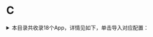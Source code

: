 # C
<details>
<summary>
本目录共收录18个App，详情见如下，单击导入对应配置：
</summary>

- [chatgpt](https://quantumult.app/x/open-app/add-resource?remote-resource=%7B%22rewrite_remote%22%3A%20%5B%22https%3A%2F%2Fraw.githubusercontent.com%2Fzirawell%2FR-Store%2Fmain%2FRule%2FQuanX%2FAdblock%2FApp%2FC%2Fchatgpt%2Frewrite%2Fchatgpt.conf%2C%20tag%3Dchatgpt%22%5D%7D)
- [clicli](https://quantumult.app/x/open-app/add-resource?remote-resource=%7B%22rewrite_remote%22%3A%20%5B%22https%3A%2F%2Fraw.githubusercontent.com%2Fzirawell%2FR-Store%2Fmain%2FRule%2FQuanX%2FAdblock%2FApp%2FC%2Fclicli%2Frewrite%2Fclicli.conf%2C%20tag%3Dclicli%22%5D%7D)
- [crunchyroll](https://quantumult.app/x/open-app/add-resource?remote-resource=%7B%22rewrite_remote%22%3A%20%5B%22https%3A%2F%2Fraw.githubusercontent.com%2Fzirawell%2FR-Store%2Fmain%2FRule%2FQuanX%2FAdblock%2FApp%2FC%2Fcrunchyroll%2Frewrite%2Fcrunchyroll.conf%2C%20tag%3Dcrunchyroll%22%5D%7D)
- [csdn](https://quantumult.app/x/open-app/add-resource?remote-resource=%7B%22rewrite_remote%22%3A%20%5B%22https%3A%2F%2Fraw.githubusercontent.com%2Fzirawell%2FR-Store%2Fmain%2FRule%2FQuanX%2FAdblock%2FApp%2FC%2Fcsdn%2Frewrite%2Fcsdn.conf%2C%20tag%3Dcsdn%22%5D%7D)
- [创客贴设计](https://quantumult.app/x/open-app/add-resource?remote-resource=%7B%22rewrite_remote%22%3A%20%5B%22https%3A%2F%2Fraw.githubusercontent.com%2Fzirawell%2FR-Store%2Fmain%2FRule%2FQuanX%2FAdblock%2FApp%2FC%2F%E5%88%9B%E5%AE%A2%E8%B4%B4%E8%AE%BE%E8%AE%A1%2Frewrite%2Fchuangkit.conf%2C%20tag%3D%E5%88%9B%E5%AE%A2%E8%B4%B4%E8%AE%BE%E8%AE%A1%22%5D%7D)
- [刺猬猫阅读](https://quantumult.app/x/open-app/add-resource?remote-resource=%7B%22rewrite_remote%22%3A%20%5B%22https%3A%2F%2Fraw.githubusercontent.com%2Fzirawell%2FR-Store%2Fmain%2FRule%2FQuanX%2FAdblock%2FApp%2FC%2F%E5%88%BA%E7%8C%AC%E7%8C%AB%E9%98%85%E8%AF%BB%2Frewrite%2Fhbooker.conf%2C%20tag%3D%E5%88%BA%E7%8C%AC%E7%8C%AB%E9%98%85%E8%AF%BB%22%5D%7D)
- [彩云天气](https://quantumult.app/x/open-app/add-resource?remote-resource=%7B%22filter_remote%22%3A%20%5B%22https%3A%2F%2Fraw.githubusercontent.com%2Fzirawell%2FR-Store%2Fmain%2FRule%2FQuanX%2FAdblock%2FApp%2FC%2F%E5%BD%A9%E4%BA%91%E5%A4%A9%E6%B0%94%2Ffilter%2Fcaiyunapp.list%2C%20tag%3D%E5%BD%A9%E4%BA%91%E5%A4%A9%E6%B0%94%22%5D%2C%22rewrite_remote%22%3A%20%5B%22https%3A%2F%2Fraw.githubusercontent.com%2Fzirawell%2FR-Store%2Fmain%2FRule%2FQuanX%2FAdblock%2FApp%2FC%2F%E5%BD%A9%E4%BA%91%E5%A4%A9%E6%B0%94%2Frewrite%2Fcaiyunapp.conf%2C%20tag%3D%E5%BD%A9%E4%BA%91%E5%A4%A9%E6%B0%94%22%5D%7D)
- [春秋航空](https://quantumult.app/x/open-app/add-resource?remote-resource=%7B%22rewrite_remote%22%3A%20%5B%22https%3A%2F%2Fraw.githubusercontent.com%2Fzirawell%2FR-Store%2Fmain%2FRule%2FQuanX%2FAdblock%2FApp%2FC%2F%E6%98%A5%E7%A7%8B%E8%88%AA%E7%A9%BA%2Frewrite%2Fchair.conf%2C%20tag%3D%E6%98%A5%E7%A7%8B%E8%88%AA%E7%A9%BA%22%5D%7D)
- [曹操出行](https://quantumult.app/x/open-app/add-resource?remote-resource=%7B%22rewrite_remote%22%3A%20%5B%22https%3A%2F%2Fraw.githubusercontent.com%2Fzirawell%2FR-Store%2Fmain%2FRule%2FQuanX%2FAdblock%2FApp%2FC%2F%E6%9B%B9%E6%93%8D%E5%87%BA%E8%A1%8C%2Frewrite%2Fcaocao.conf%2C%20tag%3D%E6%9B%B9%E6%93%8D%E5%87%BA%E8%A1%8C%22%5D%7D)
- [磁力宅播放器](https://quantumult.app/x/open-app/add-resource?remote-resource=%7B%22rewrite_remote%22%3A%20%5B%22https%3A%2F%2Fraw.githubusercontent.com%2Fzirawell%2FR-Store%2Fmain%2FRule%2FQuanX%2FAdblock%2FApp%2FC%2F%E7%A3%81%E5%8A%9B%E5%AE%85%E6%92%AD%E6%94%BE%E5%99%A8%2Frewrite%2Fcilizhai.conf%2C%20tag%3D%E7%A3%81%E5%8A%9B%E5%AE%85%E6%92%AD%E6%94%BE%E5%99%A8%22%5D%7D)
- [菜鸟](https://quantumult.app/x/open-app/add-resource?remote-resource=%7B%22rewrite_remote%22%3A%20%5B%22https%3A%2F%2Fraw.githubusercontent.com%2Fzirawell%2FR-Store%2Fmain%2FRule%2FQuanX%2FAdblock%2FApp%2FC%2F%E8%8F%9C%E9%B8%9F%2Frewrite%2Fcainiao.conf%2C%20tag%3D%E8%8F%9C%E9%B8%9F%22%5D%7D)
- [财新](https://quantumult.app/x/open-app/add-resource?remote-resource=%7B%22filter_remote%22%3A%20%5B%22https%3A%2F%2Fraw.githubusercontent.com%2Fzirawell%2FR-Store%2Fmain%2FRule%2FQuanX%2FAdblock%2FApp%2FC%2F%E8%B4%A2%E6%96%B0%2Ffilter%2Fcaixin.list%2C%20tag%3D%E8%B4%A2%E6%96%B0%22%5D%2C%22rewrite_remote%22%3A%20%5B%22https%3A%2F%2Fraw.githubusercontent.com%2Fzirawell%2FR-Store%2Fmain%2FRule%2FQuanX%2FAdblock%2FApp%2FC%2F%E8%B4%A2%E6%96%B0%2Frewrite%2Fcaixin.conf%2C%20tag%3D%E8%B4%A2%E6%96%B0%22%5D%7D)
- [财经杂志](https://quantumult.app/x/open-app/add-resource?remote-resource=%7B%22rewrite_remote%22%3A%20%5B%22https%3A%2F%2Fraw.githubusercontent.com%2Fzirawell%2FR-Store%2Fmain%2FRule%2FQuanX%2FAdblock%2FApp%2FC%2F%E8%B4%A2%E7%BB%8F%E6%9D%82%E5%BF%97%2Frewrite%2Fcaijing.conf%2C%20tag%3D%E8%B4%A2%E7%BB%8F%E6%9D%82%E5%BF%97%22%5D%7D)
- [财联社](https://quantumult.app/x/open-app/add-resource?remote-resource=%7B%22rewrite_remote%22%3A%20%5B%22https%3A%2F%2Fraw.githubusercontent.com%2Fzirawell%2FR-Store%2Fmain%2FRule%2FQuanX%2FAdblock%2FApp%2FC%2F%E8%B4%A2%E8%81%94%E7%A4%BE%2Frewrite%2Fcls.conf%2C%20tag%3D%E8%B4%A2%E8%81%94%E7%A4%BE%22%5D%7D)
- [超星学习通](https://quantumult.app/x/open-app/add-resource?remote-resource=%7B%22rewrite_remote%22%3A%20%5B%22https%3A%2F%2Fraw.githubusercontent.com%2Fzirawell%2FR-Store%2Fmain%2FRule%2FQuanX%2FAdblock%2FApp%2FC%2F%E8%B6%85%E6%98%9F%E5%AD%A6%E4%B9%A0%E9%80%9A%2Frewrite%2Fchaoxing.conf%2C%20tag%3D%E8%B6%85%E6%98%9F%E5%AD%A6%E4%B9%A0%E9%80%9A%22%5D%7D)
- [超级课程表](https://quantumult.app/x/open-app/add-resource?remote-resource=%7B%22rewrite_remote%22%3A%20%5B%22https%3A%2F%2Fraw.githubusercontent.com%2Fzirawell%2FR-Store%2Fmain%2FRule%2FQuanX%2FAdblock%2FApp%2FC%2F%E8%B6%85%E7%BA%A7%E8%AF%BE%E7%A8%8B%E8%A1%A8%2Frewrite%2Fsuper.conf%2C%20tag%3D%E8%B6%85%E7%BA%A7%E8%AF%BE%E7%A8%8B%E8%A1%A8%22%5D%7D)
- [车来了](https://quantumult.app/x/open-app/add-resource?remote-resource=%7B%22filter_remote%22%3A%20%5B%22https%3A%2F%2Fraw.githubusercontent.com%2Fzirawell%2FR-Store%2Fmain%2FRule%2FQuanX%2FAdblock%2FApp%2FC%2F%E8%BD%A6%E6%9D%A5%E4%BA%86%2Ffilter%2Fchelaile.list%2C%20tag%3D%E8%BD%A6%E6%9D%A5%E4%BA%86%22%5D%2C%22rewrite_remote%22%3A%20%5B%22https%3A%2F%2Fraw.githubusercontent.com%2Fzirawell%2FR-Store%2Fmain%2FRule%2FQuanX%2FAdblock%2FApp%2FC%2F%E8%BD%A6%E6%9D%A5%E4%BA%86%2Frewrite%2Fchelaile.conf%2C%20tag%3D%E8%BD%A6%E6%9D%A5%E4%BA%86%22%5D%7D)
- [长城炼金术](https://quantumult.app/x/open-app/add-resource?remote-resource=%7B%22rewrite_remote%22%3A%20%5B%22https%3A%2F%2Fraw.githubusercontent.com%2Fzirawell%2FR-Store%2Fmain%2FRule%2FQuanX%2FAdblock%2FApp%2FC%2F%E9%95%BF%E5%9F%8E%E7%82%BC%E9%87%91%E6%9C%AF%2Frewrite%2Fcgws.conf%2C%20tag%3D%E9%95%BF%E5%9F%8E%E7%82%BC%E9%87%91%E6%9C%AF%22%5D%7D)

</details>